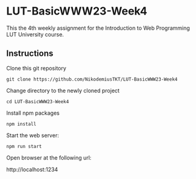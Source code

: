 # LUT-BasicWWW23-Week4

This the 4th weekly assignment for the Introduction to Web Programming LUT University course.

## Instructions

Clone this git repository

`git clone https://github.com/NikodemiusTKT/LUT-BasicWWW23-Week4`

Change directory to the newly cloned project

`cd LUT-BasicWWW23-Week4`

Install npm packages

`npm install`

Start the web server:

`npm run start`

Open browser at the following url:

http://localhost:1234
